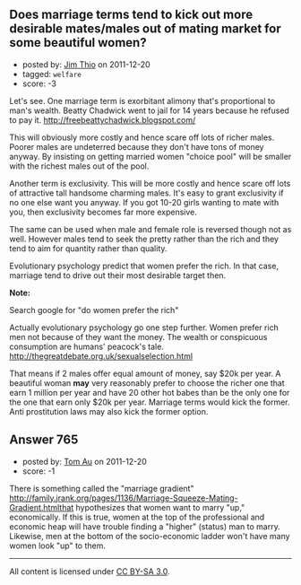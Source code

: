 ## Does marriage terms tend to kick out more desirable mates/males out of mating market for some beautiful women?

- posted by: [Jim Thio](https://stackexchange.com/users/-1/432-jim-thio) on 2011-12-20
- tagged: `welfare`
- score: -3

Let's see. One marriage term is exorbitant alimony that's proportional to man's wealth. Beatty Chadwick went to jail for 14 years because he refused to pay it. http://freebeattychadwick.blogspot.com/

This will obviously more costly and hence scare off lots of richer males. Poorer males are undeterred because they don't have tons of money anyway. By insisting on getting married women "choice pool" will be smaller with the richest males out of the pool.

Another term is exclusivity. This will be more costly and hence scare off lots of attractive tall handsome charming males. It's easy to grant exclusivity if no one else want you anyway. If you got 10-20 girls wanting to mate with you, then exclusivity becomes far more expensive.

The same can be used when male and female role is reversed though not as well. However males tend to seek the pretty rather than the rich and they tend to aim for quantity rather than quality.

Evolutionary psychology predict that women prefer the rich. In that case, marriage tend to drive out their most desirable target then.

**Note:**

Search google for "do women prefer the rich"

Actually evolutionary psychology go one step further. Women prefer rich men not because of they want the money. The wealth or conspicuous consumption are humans' peacock's tale. http://thegreatdebate.org.uk/sexualselection.html

That means if 2 males offer equal amount of money, say $20k per year. A beautiful woman **may** very reasonably prefer to choose the richer one that earn 1 million per year and have 20 other hot babes than be the only one for the one that earn only $20k per year. Marriage terms would kick the former. Anti prostitution laws may also kick the former option.


## Answer 765

- posted by: [Tom Au](https://stackexchange.com/users/-1/178-tom-au) on 2011-12-20
- score: -1

There is something called the "marriage gradient" http://family.jrank.org/pages/1136/Marriage-Squeeze-Mating-Gradient.htmlthat hypothesizes that women want to marry "up," economically. If this is true, women at the top of the professional and economic heap will have trouble finding a "higher" (status) man to marry. Likewise, men at the bottom of the socio-economic ladder won't have many women look "up" to them.



---

All content is licensed under [CC BY-SA 3.0](https://creativecommons.org/licenses/by-sa/3.0/).
